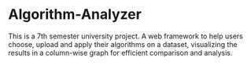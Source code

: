 # Algorithm-Analyzer
This is a 7th semester university project. A web framework to help users choose, upload and apply their algorithms on a dataset, visualizing the results in a column-wise graph for efficient comparison and analysis.
